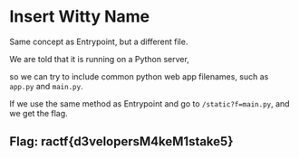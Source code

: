 # Insert Witty Name

Same concept as Entrypoint, but a different file.

We are told that it is running on a Python server,

so we can try to include common python web app filenames, such as `app.py` and `main.py`.

If we use the same method as Entrypoint and go to `/static?f=main.py`, and we get the flag.

## Flag: ractf{d3velopersM4keM1stake5}


